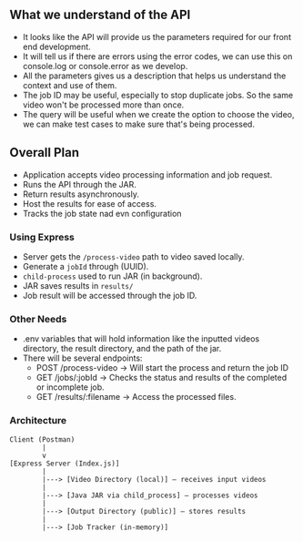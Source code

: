 ## What we understand of the API
- It looks like the API will provide us the parameters required for our front end development.
- It will tell us if there are errors using the error codes, we can use this on console.log or console.error as we develop.
- All the parameters gives us a description that helps us understand the context and use of them.
- The job ID may be useful, especially to stop duplicate jobs. So the same video won't be processed more than once.
- The query will be useful when we create the option to choose the video, we can make test cases to make sure that's being processed.

## Overall Plan
- Application accepts video processing information and job request.
- Runs the API through the JAR.
- Return results asynchronously.
- Host the results for ease of access.
- Tracks the job state nad evn configuration


### Using Express
- Server gets the `/process-video` path to video saved locally.
- Generate a `jobId` through (UUID).
- `child-process` used to run JAR (in background).
- JAR saves results in `results/`
- Job result will be accessed through the job ID.

### Other Needs
- .env variables that will hold information like the inputted videos directory, the result directory, and the path of the jar.
- There will be several endpoints:
    - POST /process-video -> Will start the process and return the job ID
    - GET /jobs/:jobId -> Checks the status and results of the completed or incomplete job.
    - GET /results/:filename -> Access the processed files.

### Architecture
```
Client (Postman)
        |
        v
[Express Server (Index.js)]
        |
        |---> [Video Directory (local)] — receives input videos
        |
        |---> [Java JAR via child_process] — processes videos
        |
        |---> [Output Directory (public)] — stores results
        |
        |---> [Job Tracker (in-memory)]
